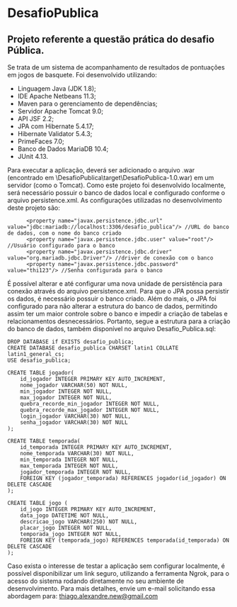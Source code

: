 # DesafioPublica
## Projeto referente a questão prática do desafio Pública.
Se trata de um sistema de acompanhamento de resultados de pontuações em jogos de basquete. Foi desenvolvido utilizando:

* Linguagem Java (JDK 1.8);
* IDE Apache Netbeans 11.3;
* Maven para o gerenciamento de dependências;
* Servidor Apache Tomcat 9.0;
* API JSF 2.2;
* JPA com Hibernate 5.4.17;
* Hibernate Validator 5.4.3;
* PrimeFaces 7.0;
* Banco de Dados MariaDB 10.4;
* JUnit 4.13.

Para executar a aplicação, deverá ser adicionado o arquivo .war (encontrado em \DesafioPublica\target\DesafioPublica-1.0.war) em um servidor (como o Tomcat). Como este projeto foi desenvolvido localmente, será necessário possuir o banco de dados local e configurado conforme o arquivo persistence.xml. As configurações utilizadas no desenvolvimento deste projeto são:

```
      <property name="javax.persistence.jdbc.url" value="jdbc:mariadb://localhost:3306/desafio_publica"/> //URL do banco de dados, com o nome do banco criado
      <property name="javax.persistence.jdbc.user" value="root"/> //Usuário configurado para o banco
      <property name="javax.persistence.jdbc.driver" value="org.mariadb.jdbc.Driver"/> //driver de conexão com o banco
      <property name="javax.persistence.jdbc.password" value="thi123"/> //Senha configurada para o banco
```
É possível alterar e até configurar uma nova unidade de persistência para conexão através do arquivo persistence.xml.
Para que o JPA possa persistir os dados, é necessário possuir o banco criado. Além do mais, o JPA foi configurado para não alterar a estrutura do banco de dados, permitindo assim ter um maior controle sobre o banco e impedir a criação de tabelas e relacionamentos desnecessários. Portanto, segue a estrutura para a criação do banco de dados, também disponível no arquivo Desafio_Publica.sql:

```
DROP DATABASE if EXISTS desafio_publica;
CREATE DATABASE desafio_publica CHARSET latin1 COLLATE latin1_general_cs;
USE desafio_publica;

CREATE TABLE jogador(
	id_jogador INTEGER PRIMARY KEY AUTO_INCREMENT,
	nome_jogador VARCHAR(50) NOT NULL,
	min_jogador INTEGER NOT NULL,
	max_jogador INTEGER NOT NULL,
	quebra_recorde_min_jogador INTEGER NOT NULL,
	quebra_recorde_max_jogador INTEGER NOT NULL,
	login_jogador VARCHAR(30) NOT NULL,
	senha_jogador VARCHAR(30) NOT NULL
);

CREATE TABLE temporada(
	id_temporada INTEGER PRIMARY KEY AUTO_INCREMENT,
	nome_temporada VARCHAR(30) NOT NULL,
	min_temporada INTEGER NOT NULL,
	max_temporada INTEGER NOT NULL,
	jogador_temporada INTEGER NOT NULL,
	FOREIGN KEY (jogador_temporada) REFERENCES jogador(id_jogador) ON DELETE CASCADE
);

CREATE TABLE jogo (
	id_jogo INTEGER PRIMARY KEY AUTO_INCREMENT,
	data_jogo DATETIME NOT NULL,
	descricao_jogo VARCHAR(250) NOT NULL,
	placar_jogo INTEGER NOT NULL,
	temporada_jogo INTEGER NOT NULL,
	FOREIGN KEY (temporada_jogo) REFERENCES temporada(id_temporada) ON DELETE CASCADE
);
```
Caso exista o interesse de testar a aplicação sem configurar localmente, é possível disponibilizar um link seguro, utilizando a ferramenta Ngrok, para o acesso do sistema rodando diretamente no seu ambiente de desenvolvimento. Para mais detalhes, envie um e-mail solicitando essa abordagem para: thiago.alexandre.new@gmail.com

